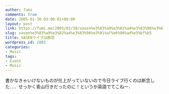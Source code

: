 ```yaml
---
author: fumi
comments: true
date: 2005-01-30 03:00:01+00:00
layout: post
link: https://fumi.me/2005/01/30/vasen%e3%83%a9%e3%82%a4%e3%83%96%e3%81%af%e6%96%ad%e5%bf%b5/
slug: vasen%e3%83%a9%e3%82%a4%e3%83%96%e3%81%af%e6%96%ad%e5%bf%b5
title: VASENライブは断念
wordpress_id: 2081
categories:
- Music
tags:
- Event
- Music
---
```


書かなきゃいけないものが仕上がっていないので今日ライブ行くのは断念した．．．せっかく青山行きだったのに！というか英語でてこねー．

